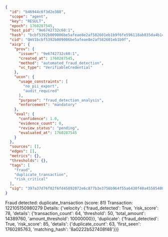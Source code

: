 ```json
{
  "id": "b46944c6f3d2e388",
  "scope": "agent",
  "key": "RESULT",
  "epoch": 1760287545,
  "host_pid": "9e6742732c60:1",
  "hash": "bcbf5392b009006be5afeae8e2af582601eb1b9f6fe596118ab835da4b1cc944",
  "cid": "QmV1bcbf5392b009006be5afeae8e2af582601eb1b9f",
  "aicp": {
    "prov": {
      "issuer": "9e6742732c60:1",
      "created_at": 1760287545,
      "method": "automated_fraud_detection",
      "vc_type": "VerifiableCredential"
    },
    "ucon": {
      "usage_constraints": [
        "no_pii_export",
        "audit_required"
      ],
      "purpose": "fraud_detection_analysis",
      "enforcement": "mandatory"
    },
    "eval": {
      "confidence": 1.0,
      "evidence_count": 0,
      "review_status": "pending",
      "evaluated_at": 1760287545
    }
  },
  "sources": [],
  "edges": [],
  "metrics": {},
  "thresholds": {},
  "tags": [
    "fraud",
    "duplicate_transaction",
    "risk_critical"
  ],
  "sig": "397a37d76f02f6fd45892072e6c877b3e3756b964f55a6430f40a455854089bc"
}
```

Fraud detected: duplicate_transaction (score: 81)
Transaction: 122105150980279
Details: {'velocity': {'fraud_detected': True, 'risk_score': 78, 'details': {'transaction_count': 64, 'threshold': 50, 'total_amount': 14389760, 'amount_threshold': 10000000}}, 'duplicate': {'fraud_detected': True, 'risk_score': 85, 'details': {'duplicate_count': 63, 'first_seen': 1760285763, 'matching_hash': '8a0222b527408f48'}}}